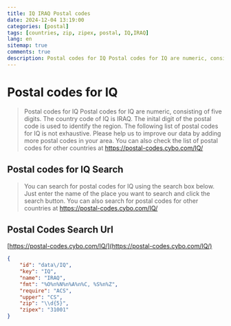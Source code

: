 ```yaml
---
title: IQ IRAQ Postal codes 
date: 2024-12-04 13:19:00
categories: [postal]
tags: [countries, zip, zipex, postal, IQ,IRAQ]
lang: en
sitemap: true
comments: true
description: Postal codes for IQ Postal codes for IQ are numeric, consisting of five digits. The country code of IQ is IRAQ. The inital digit of the postal code is used to identify the region. The following list of postal codes for IQ is not exhaustive. Please help us to improve our data by adding more postal codes in your area. You can also check the list of postal codes for other countries at https://postal-codes.cybo.com/IQ/
---
```


# Postal codes for IQ
> Postal codes for IQ Postal codes for IQ are numeric, consisting of five digits. The country code of IQ is IRAQ. The inital digit of the postal code is used to identify the region. The following list of postal codes for IQ is not exhaustive. Please help us to improve our data by adding more postal codes in your area. You can also check the list of postal codes for other countries at https://postal-codes.cybo.com/IQ/

## Postal codes for IQ Search 
> You can search for postal codes for IQ using the search box below. Just enter the name of the place you want to search and click the search button. You can also search for postal codes for other countries at https://postal-codes.cybo.com/IQ/

## Postal Codes Search Url

[https://postal-codes.cybo.com/IQ/](https://postal-codes.cybo.com/IQ/)
```json
{
    "id": "data\/IQ",
    "key": "IQ",
    "name": "IRAQ",
    "fmt": "%O%n%N%n%A%n%C, %S%n%Z",
    "require": "ACS",
    "upper": "CS",
    "zip": "\\d{5}",
    "zipex": "31001"
}
```
